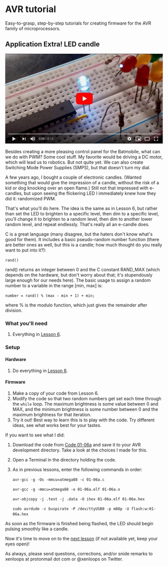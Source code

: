 # AVR tutorial
Easy-to-grasp, step-by-step tutorials for creating firmware for the AVR family of microprocessors.

## Application Extra! LED candle

[![LED candle!](../images/01-06a-still.png)](https://youtu.be/oSFI1G49NLE "LED candle!")

Besides creating a more pleasing control panel for the Batmobile, what can we do with PWM? Some cool stuff. My favorite would be driving a DC motor, which will lead us to robotics. But not quite yet. We can also create Switching Mode Power Supplies (SMPS), but that doesn't turn my dial.

A few years ago, I bought a couple of electronic candles. (Wanted something that would give the impression of a candle, without the risk of a kid or dog knocking over an open flame.) Still not that impressed with e-candles, but upon seeing the flickering LED I immediately knew how they did it: randomized PWM.

That's what you'll do here. The idea is the same as in Lesson 6, but rather than set the LED to brighten to a specific level, then dim to a specific level, you'll change it to brighten to a random level, then dim to another lower random level, and repeat endlessly. That's really all an e-candle does.

C is a great language (many disagree, but the haters don't know what's good for them). It includes a basic pseudo-random number function (there are better ones as well, but this is a candle; how much thought do you really want to put into it?):

   `rand()`
   
rand() returns an integer between 0 and the C constant RAND_MAX (which depends on the hardware, but don't worry about that; it's stupendously large enough for our needs here). The basic usage to assign a random number to a variable in the range [min, max] is:

   `number = rand() % (max - min + 1) + min;`
   
where % is the modulo function, which just gives the remainder after division.

### What you'll need

1. Everything in [Lesson 6](01-06-LED-PWM-pulse.md).

### Setup
#### Hardware
1. Do everything in [Lesson 6](01-06-LED-PWM-pulse.md).

#### Firmware
1. Make a copy of your code from Lesson 6.
1. Modify the code so that two random numbers get set each time through the `while` loop. The maximum brightness is some value between 0 and MAX, and the minimum brightness is some number between 0 and the maximum brightness for that iteration.
1. Try it out! Best way to learn this is to play with the code. Try different ideas, see what works best for your tastes.

If you want to see what I did:

1. Download the code from [Code 01-06a](../code/01-06a.c) and save it to your AVR development directory. Take a look at the choices I made for this.
1. Open a Terminal in the directory holding the code.
1. As in previous lessons, enter the following commands in order: 

   `avr-gcc -g -Os -mmcu=atmega88 -c 01-06a.c`

   `avr-gcc -g -mmcu=atmega88 -o 01-06a.elf 01-06a.o`

   `avr-objcopy -j .text -j .data -O ihex 01-06a.elf 01-06a.hex`

   `sudo avrdude -c buspirate -P /dev/ttyUSB0 -p m88p -U flash:w:01-06a.hex`

As soon as the firmware is finished being flashed, the LED should begin pulsing smoothly like a candle.

Now it's time to move on to the [next lesson](01-07-LED-num-countdown.md) (if not available yet, keep your eyes open)!

As always, please send questions, corrections, and/or snide remarks to xenloops at protonmail dot com or @xenloops on Twitter.

